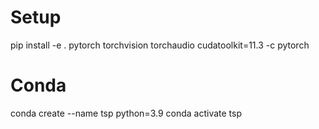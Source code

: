 # Setup

pip install -e .
pytorch torchvision torchaudio cudatoolkit=11.3 -c pytorch

# Conda
conda create --name tsp python=3.9
conda activate tsp